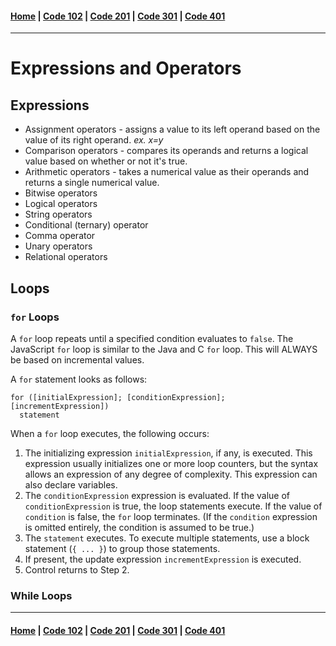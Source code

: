 #### [Home](../README.md) | [Code 102](../102main.md) | [Code 201](../201main.md) | [Code 301](../301main.md) | [Code 401](../401main.md)
***
# Expressions and Operators

## Expressions
- Assignment operators - assigns a value to its left operand based on the value of its right operand. *ex. x=y*
- Comparison operators - compares its operands and returns a logical value based on whether or not it's true. 
- Arithmetic operators - takes a numerical value as their operands and returns a single numerical value.
- Bitwise operators
- Logical operators
- String operators
- Conditional (ternary) operator
- Comma operator
- Unary operators
- Relational operators

## Loops

### `for` Loops
A `for` loop repeats until a specified condition evaluates to `false`. The JavaScript `for` loop is similar to the Java and C `for` loop. This will ALWAYS be based on incremental values.

A `for` statement looks as follows:

```
for ([initialExpression]; [conditionExpression]; [incrementExpression])
  statement
```

When a `for` loop executes, the following occurs:
1. The initializing expression `initialExpression`, if any, is executed. This expression usually initializes one or more loop counters, but the syntax allows an expression of any degree of complexity. This expression can also declare variables.
2. The `conditionExpression` expression is evaluated. If the value of `conditionExpression` is true, the loop statements execute. If the value of `condition` is false, the `for` loop terminates. (If the `condition` expression is omitted entirely, the condition is assumed to be true.)
3. The `statement` executes. To execute multiple statements, use a block statement (`{ ... }`) to group those statements.
4. If present, the update expression `incrementExpression` is executed.
5. Control returns to Step 2.

### While Loops

***
#### [Home](../README.md) | [Code 102](../102main.md) | [Code 201](../201main.md) | [Code 301](../301main.md) | [Code 401](../401main.md)